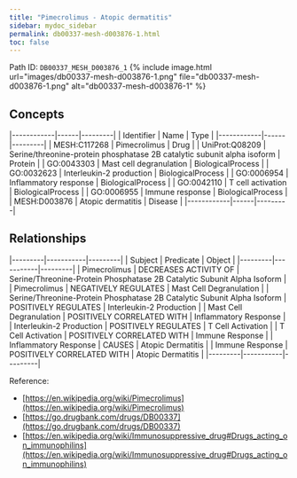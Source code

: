 ```yaml
---
title: "Pimecrolimus - Atopic dermatitis"
sidebar: mydoc_sidebar
permalink: db00337-mesh-d003876-1.html
toc: false 
---
```



Path ID: `DB00337_MESH_D003876_1`
{% include image.html url="images/db00337-mesh-d003876-1.png" file="db00337-mesh-d003876-1.png" alt="db00337-mesh-d003876-1" %}

## Concepts

|------------|------|---------|
| Identifier | Name | Type    |
|------------|------|---------|
| MESH:C117268 | Pimecrolimus | Drug |
| UniProt:Q08209 | Serine/threonine-protein phosphatase 2B catalytic subunit alpha isoform | Protein |
| GO:0043303 | Mast cell degranulation | BiologicalProcess |
| GO:0032623 | Interleukin-2 production | BiologicalProcess |
| GO:0006954 | Inflammatory response | BiologicalProcess |
| GO:0042110 | T cell activation | BiologicalProcess |
| GO:0006955 | Immune response | BiologicalProcess |
| MESH:D003876 | Atopic dermatitis | Disease |
|------------|------|---------|

## Relationships

|---------|-----------|---------|
| Subject | Predicate | Object  |
|---------|-----------|---------|
| Pimecrolimus | DECREASES ACTIVITY OF | Serine/Threonine-Protein Phosphatase 2B Catalytic Subunit Alpha Isoform |
| Pimecrolimus | NEGATIVELY REGULATES | Mast Cell Degranulation |
| Serine/Threonine-Protein Phosphatase 2B Catalytic Subunit Alpha Isoform | POSITIVELY REGULATES | Interleukin-2 Production |
| Mast Cell Degranulation | POSITIVELY CORRELATED WITH | Inflammatory Response |
| Interleukin-2 Production | POSITIVELY REGULATES | T Cell Activation |
| T Cell Activation | POSITIVELY CORRELATED WITH | Immune Response |
| Inflammatory Response | CAUSES | Atopic Dermatitis |
| Immune Response | POSITIVELY CORRELATED WITH | Atopic Dermatitis |
|---------|-----------|---------|

Reference: 
  - [https://en.wikipedia.org/wiki/Pimecrolimus](https://en.wikipedia.org/wiki/Pimecrolimus)
  - [https://go.drugbank.com/drugs/DB00337](https://go.drugbank.com/drugs/DB00337)
  - [https://en.wikipedia.org/wiki/Immunosuppressive_drug#Drugs_acting_on_immunophilins](https://en.wikipedia.org/wiki/Immunosuppressive_drug#Drugs_acting_on_immunophilins)

